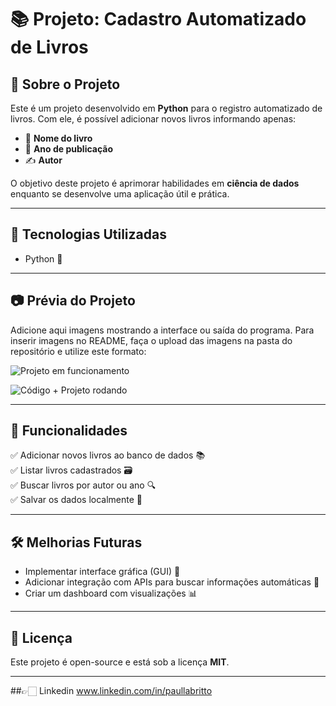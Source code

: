 # 📚 Projeto: Cadastro Automatizado de Livros

## 📝 Sobre o Projeto
Este é um projeto desenvolvido em **Python** para o registro automatizado de livros. Com ele, é possível adicionar novos livros informando apenas:
- 📖 **Nome do livro**
- 📅 **Ano de publicação**
- ✍️ **Autor**

O objetivo deste projeto é aprimorar habilidades em **ciência de dados** enquanto se desenvolve uma aplicação útil e prática.

---

## 🚀 Tecnologias Utilizadas
- Python 🐍

---

## 📷 Prévia do Projeto
Adicione aqui imagens mostrando a interface ou saída do programa. Para inserir imagens no README, faça o upload das imagens na pasta do repositório e utilize este formato:

![Projeto em funcionamento](https://github.com/user-attachments/assets/c6f01e94-b348-453c-99b6-ca968519915a)

![Código + Projeto rodando](https://github.com/user-attachments/assets/82dea3b5-a0a9-4f7d-86d0-c195bffd4a5a)


---

## 📌 Funcionalidades
✅ Adicionar novos livros ao banco de dados 📚  
✅ Listar livros cadastrados 🗃️  
✅ Buscar livros por autor ou ano 🔍  
✅ Salvar os dados localmente 💾  

---

## 🛠️ Melhorias Futuras
- Implementar interface gráfica (GUI) 🎨
- Adicionar integração com APIs para buscar informações automáticas 🔄
- Criar um dashboard com visualizações 📊

---

## 📜 Licença
Este projeto é open-source e está sob a licença **MIT**.

---

##👉🏻 Linkedin
www.linkedin.com/in/paullabritto



